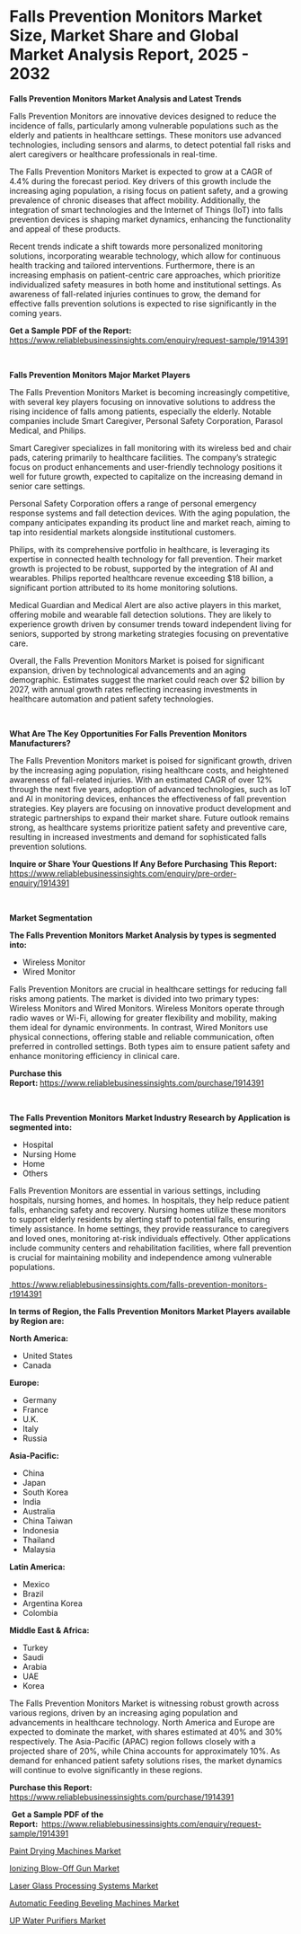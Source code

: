 <p><h1>Falls Prevention Monitors Market Size, Market Share and Global Market Analysis Report, 2025 - 2032</h1></p><p><strong>Falls Prevention Monitors Market Analysis and Latest Trends</strong></p>
<p><p>Falls Prevention Monitors are innovative devices designed to reduce the incidence of falls, particularly among vulnerable populations such as the elderly and patients in healthcare settings. These monitors use advanced technologies, including sensors and alarms, to detect potential fall risks and alert caregivers or healthcare professionals in real-time.</p><p>The Falls Prevention Monitors Market is expected to grow at a CAGR of 4.4% during the forecast period. Key drivers of this growth include the increasing aging population, a rising focus on patient safety, and a growing prevalence of chronic diseases that affect mobility. Additionally, the integration of smart technologies and the Internet of Things (IoT) into falls prevention devices is shaping market dynamics, enhancing the functionality and appeal of these products.</p><p>Recent trends indicate a shift towards more personalized monitoring solutions, incorporating wearable technology, which allow for continuous health tracking and tailored interventions. Furthermore, there is an increasing emphasis on patient-centric care approaches, which prioritize individualized safety measures in both home and institutional settings. As awareness of fall-related injuries continues to grow, the demand for effective falls prevention solutions is expected to rise significantly in the coming years.</p></p>
<p><strong>Get a Sample PDF of the Report:&nbsp;</strong> <a href="https://www.reliablebusinessinsights.com/enquiry/request-sample/1914391?utm_campaign=57&utm_medium=2&utm_source=Github&utm_content=ia&utm_term=01032025&utm_id=falls-prevention-monitors">https://www.reliablebusinessinsights.com/enquiry/request-sample/1914391</a></p>
<p>&nbsp;</p>
<p><strong>Falls Prevention Monitors Major Market Players</strong></p>
<p><p>The Falls Prevention Monitors Market is becoming increasingly competitive, with several key players focusing on innovative solutions to address the rising incidence of falls among patients, especially the elderly. Notable companies include Smart Caregiver, Personal Safety Corporation, Parasol Medical, and Philips.</p><p>Smart Caregiver specializes in fall monitoring with its wireless bed and chair pads, catering primarily to healthcare facilities. The company’s strategic focus on product enhancements and user-friendly technology positions it well for future growth, expected to capitalize on the increasing demand in senior care settings.</p><p>Personal Safety Corporation offers a range of personal emergency response systems and fall detection devices. With the aging population, the company anticipates expanding its product line and market reach, aiming to tap into residential markets alongside institutional customers.</p><p>Philips, with its comprehensive portfolio in healthcare, is leveraging its expertise in connected health technology for fall prevention. Their market growth is projected to be robust, supported by the integration of AI and wearables. Philips reported healthcare revenue exceeding $18 billion, a significant portion attributed to its home monitoring solutions.</p><p>Medical Guardian and Medical Alert are also active players in this market, offering mobile and wearable fall detection solutions. They are likely to experience growth driven by consumer trends toward independent living for seniors, supported by strong marketing strategies focusing on preventative care.</p><p>Overall, the Falls Prevention Monitors Market is poised for significant expansion, driven by technological advancements and an aging demographic. Estimates suggest the market could reach over $2 billion by 2027, with annual growth rates reflecting increasing investments in healthcare automation and patient safety technologies.</p></p>
<p>&nbsp;</p>
<p><strong>What Are The Key Opportunities For Falls Prevention Monitors Manufacturers?</strong></p>
<p><p>The Falls Prevention Monitors market is poised for significant growth, driven by the increasing aging population, rising healthcare costs, and heightened awareness of fall-related injuries. With an estimated CAGR of over 12% through the next five years, adoption of advanced technologies, such as IoT and AI in monitoring devices, enhances the effectiveness of fall prevention strategies. Key players are focusing on innovative product development and strategic partnerships to expand their market share. Future outlook remains strong, as healthcare systems prioritize patient safety and preventive care, resulting in increased investments and demand for sophisticated falls prevention solutions.</p></p>
<p><strong>Inquire or Share Your Questions If Any Before Purchasing This Report:</strong> <a href="https://www.reliablebusinessinsights.com/enquiry/pre-order-enquiry/1914391?utm_campaign=57&utm_medium=2&utm_source=Github&utm_content=ia&utm_term=01032025&utm_id=falls-prevention-monitors">https://www.reliablebusinessinsights.com/enquiry/pre-order-enquiry/1914391</a></p>
<p>&nbsp;</p>
<p><strong>Market Segmentation</strong></p>
<p><strong>The Falls Prevention Monitors Market Analysis by types is segmented into:</strong></p>
<p><ul><li>Wireless Monitor</li><li>Wired Monitor</li></ul></p>
<p><p>Falls Prevention Monitors are crucial in healthcare settings for reducing fall risks among patients. The market is divided into two primary types: Wireless Monitors and Wired Monitors. Wireless Monitors operate through radio waves or Wi-Fi, allowing for greater flexibility and mobility, making them ideal for dynamic environments. In contrast, Wired Monitors use physical connections, offering stable and reliable communication, often preferred in controlled settings. Both types aim to ensure patient safety and enhance monitoring efficiency in clinical care.</p></p>
<p><strong>Purchase this Report:&nbsp;</strong><a href="https://www.reliablebusinessinsights.com/purchase/1914391?utm_campaign=57&utm_medium=2&utm_source=Github&utm_content=ia&utm_term=01032025&utm_id=falls-prevention-monitors">https://www.reliablebusinessinsights.com/purchase/1914391</a></p>
<p>&nbsp;</p>
<p><strong>The Falls Prevention Monitors Market Industry Research by Application is segmented into:</strong></p>
<p><ul><li>Hospital</li><li>Nursing Home</li><li>Home</li><li>Others</li></ul></p>
<p><p>Falls Prevention Monitors are essential in various settings, including hospitals, nursing homes, and homes. In hospitals, they help reduce patient falls, enhancing safety and recovery. Nursing homes utilize these monitors to support elderly residents by alerting staff to potential falls, ensuring timely assistance. In home settings, they provide reassurance to caregivers and loved ones, monitoring at-risk individuals effectively. Other applications include community centers and rehabilitation facilities, where fall prevention is crucial for maintaining mobility and independence among vulnerable populations.</p></p>
<p><a href="https://www.reliablebusinessinsights.com/falls-prevention-monitors-r1914391?utm_campaign=57&utm_medium=2&utm_source=Github&utm_content=ia&utm_term=01032025&utm_id=falls-prevention-monitors">&nbsp;https://www.reliablebusinessinsights.com/falls-prevention-monitors-r1914391</a></p>
<p><strong>In terms of Region, the Falls Prevention Monitors Market Players available by Region are:</strong></p>
<p>
    <p> <strong> North America: </strong>
        <ul>
            <li>United States</li>
            <li>Canada</li>
        </ul>
        </p> 
    <p> <strong> Europe: </strong>
        <ul>
            <li>Germany</li>
            <li>France</li>
            <li>U.K.</li>
            <li>Italy</li>
            <li>Russia</li>
        </ul>
        </p> 
    <p> <strong> Asia-Pacific: </strong>
        <ul>
            <li>China</li>
            <li>Japan</li>
            <li>South Korea</li>
            <li>India</li>
            <li>Australia</li>
            <li>China Taiwan</li>
            <li>Indonesia</li>
            <li>Thailand</li>
            <li>Malaysia</li>
        </ul>
        </p> 
    <p> <strong> Latin America: </strong>
        <ul>
            <li>Mexico</li>
            <li>Brazil</li>
            <li>Argentina Korea</li>
            <li>Colombia</li>
        </ul>
        </p> 
    <p> <strong> Middle East & Africa: </strong>
        <ul>
            <li>Turkey</li>
            <li>Saudi</li>
            <li>Arabia</li>
            <li>UAE</li>
            <li>Korea</li>
        </ul>
    </p>
    </p>
<p><p>The Falls Prevention Monitors Market is witnessing robust growth across various regions, driven by an increasing aging population and advancements in healthcare technology. North America and Europe are expected to dominate the market, with shares estimated at 40% and 30% respectively. The Asia-Pacific (APAC) region follows closely with a projected share of 20%, while China accounts for approximately 10%. As demand for enhanced patient safety solutions rises, the market dynamics will continue to evolve significantly in these regions.</p></p>
<p><strong>Purchase this Report: </strong><a href="https://www.reliablebusinessinsights.com/purchase/1914391?utm_campaign=57&utm_medium=2&utm_source=Github&utm_content=ia&utm_term=01032025&utm_id=falls-prevention-monitors">https://www.reliablebusinessinsights.com/purchase/1914391</a></p>
<p>&nbsp;<strong>Get a Sample PDF of the Report:&nbsp;&nbsp;</strong><a href="https://www.reliablebusinessinsights.com/enquiry/request-sample/1914391?utm_campaign=57&utm_medium=2&utm_source=Github&utm_content=ia&utm_term=01032025&utm_id=falls-prevention-monitors">https://www.reliablebusinessinsights.com/enquiry/request-sample/1914391</a></p>
<p><strong></strong></p>
<p><p><a href="https://github.com/bedelibekwe58/Market-Research-Report-List-1/blob/main/paint-drying-machines-market.md?utm_campaign=57&utm_medium=2&utm_source=Github&utm_content=ia&utm_term=01032025&utm_id=falls-prevention-monitors">Paint Drying Machines Market</a></p><p><a href="https://github.com/kmettjanksj7/Market-Research-Report-List-1/blob/main/ionizing-blow-off-gun-market.md?utm_campaign=57&utm_medium=2&utm_source=Github&utm_content=ia&utm_term=01032025&utm_id=falls-prevention-monitors">Ionizing Blow-Off Gun Market</a></p><p><a href="https://github.com/dushornerfe/Market-Research-Report-List-1/blob/main/laser-glass-processing-systems-market.md?utm_campaign=57&utm_medium=2&utm_source=Github&utm_content=ia&utm_term=01032025&utm_id=falls-prevention-monitors">Laser Glass Processing Systems Market</a></p><p><a href="https://github.com/akermigarib/Market-Research-Report-List-1/blob/main/automatic-feeding-beveling-machines-market.md?utm_campaign=57&utm_medium=2&utm_source=Github&utm_content=ia&utm_term=01032025&utm_id=falls-prevention-monitors">Automatic Feeding Beveling Machines Market</a></p><p><a href="https://github.com/huelarnzeba29/Market-Research-Report-List-1/blob/main/up-water-purifiers-market.md?utm_campaign=57&utm_medium=2&utm_source=Github&utm_content=ia&utm_term=01032025&utm_id=falls-prevention-monitors">UP Water Purifiers Market</a></p></p>